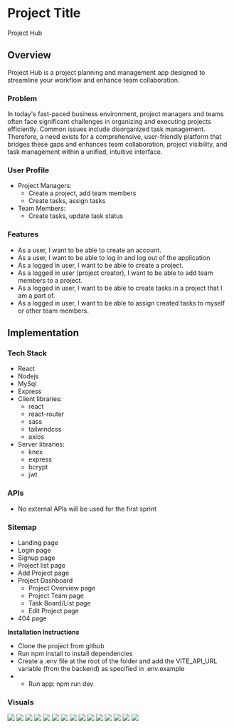 # Project Title

Project Hub

## Overview

Project Hub is a project planning and management app designed to streamline your workflow and enhance team collaboration.

### Problem

In today's fast-paced business environment, project managers and teams often face significant challenges in organizing and executing projects efficiently. Common issues include disorganized task management. Therefore, a need exists for a comprehensive, user-friendly platform that bridges these gaps and enhances team collaboration, project visibility, and task management within a unified, intuitive interface.

### User Profile

- Project Managers:
  - Create a project, add team members
  - Create tasks, assign tasks
- Team Members:
  - Create tasks, update task status

### Features

- As a user, I want to be able to create an account.
- As a user, I want to be able to log in and log out of the application
- As a logged in user, I want to be able to create a project.
- As a logged in user (project creator), I want to be able to add team members to a project.
- As a logged in user, I want to be able to create tasks in a project that I am a part of.
- As a logged in user, I want to be able to assign created tasks to myself or other team members.

## Implementation

### Tech Stack

- React
- Nodejs
- MySql
- Express
- Client libraries:
  - react
  - react-router
  - sass
  - tailwindcss
  - axios
- Server libraries:
  - knex
  - express
  - bcrypt
  - jwt

### APIs

- No external APIs will be used for the first sprint

### Sitemap

- Landing page
- Login page
- Signup page
- Project list page
- Add Project page
- Project Dashboard
  - Project Overview page
  - Project Team page
  - Task Board/List page
  - Edit Project page
- 404 page

**Installation Instructions**
- Clone the project from github
- Run npm install to install dependencies
- Create a .env file at the root of the folder and add the VITE_API_URL variable (from the backend) as specified in .env.example
- - Run app: npm run dev

### Visuals

![](./visuals/visuals_1.png)
![](./visuals/visuals_2.png)
![](./visuals/visuals_3.png)
![](./visuals/visuals_4.png)
![](./visuals/visuals_5.png)
![](./visuals/visuals_6.png)
![](./visuals/visuals_7.png)
![](./visuals/visuals_8.png)
![](./visuals/visuals_9.png)
![](./visuals/visuals_10.png)
![](./visuals/visuals_11.png)
![](./visuals/visuals_12.png)
![](./visuals/visuals_13.png)
![](./visuals/visuals_14.png)
![](./visuals/visuals_15.png)
